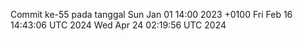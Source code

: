 Commit ke-55 pada tanggal Sun Jan 01 14:00 2023 +0100
Fri Feb 16 14:43:06 UTC 2024
Wed Apr 24 02:19:56 UTC 2024
